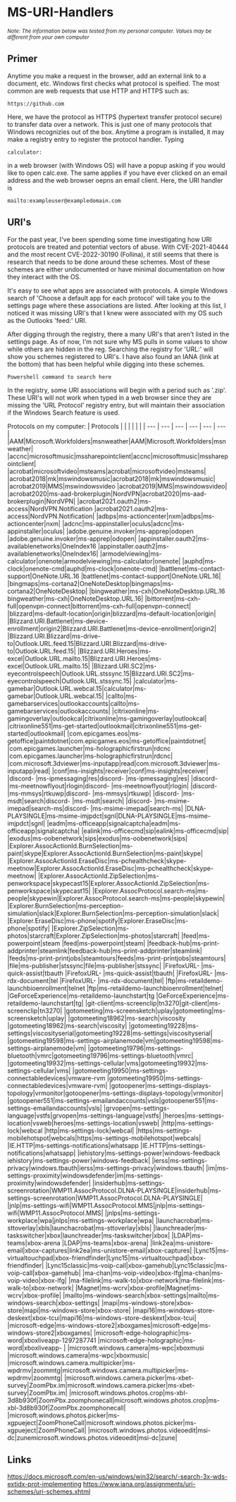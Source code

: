# MS-URI-Handlers
*<sub>Note: The information below was tested from my personal computer. Values may be different from your own computer</sub>*

## Primer
Anytime you make a request in the browser, add an external link to a document, etc. Windows first checks what protocol is speified. The most common are web requests that use HTTP and HTTPS such as:
```
https://github.com
```
Here, we have the protocol as HTTPS (hypertext transfer protocol secure) to transfer data over a network. This is just one of many protocols that Windows recognizies out of the box. Anytime a program is installed, it may make a registry entry to register the protocol handler. Typing 
```
calculator:
```
in a web browser (with Windows OS) will have a popup asking if you would like to open calc.exe. The same applies if you have ever clicked on an email address and the web browser oepns an email client. Here, the URI handler is 
```
mailto:exampleuser@exampledomain.com
```


## URI's

For the past year, I've been spending some time investigating how URI protocols are treated and potential vectors of abuse. With CVE-2021-40444 and the most recent CVE-2022-30190 (Follina), it still seems that there is research that needs to be done around these schemes. Most of these schemes are either undocumented or have minimal documentation on how they interact with the OS.

It's easy to see what apps are associated with protocols. A simple Windows search of 'Choose a default app for each protocol' will take you to the settings page where these associations are listed. After looking at this list, I noticed it was missing URI's that I knew were associated with my OS such as the Outlooks 'feed:' URI.

After digging through the registry, there a many URI's that aren't listed in the settings page. As of now, I'm not sure why MS pulls in some values to show while others are hidden in the reg. Searching the registry for 'URL:' will show you schemes registered to URI's. I have also found an IANA (link at the bottom) that has been helpful while digging into these schemes.

```
Powershell command to search here
```

In the registry, some URI associations will begin with a period such as '.zip'. These URI's will not work when typed in a web browser since they are missing the 'URL Protocol' registry entry, but will maintain their association if the Windows Search feature is used. 

Protocols on my computer:
| Protocols  |  |  |  |  |  | 
| --- | --- | --- | --- | --- | --- |
|AAM|Microsoft.Workfolders|msnweather|AAM|Microsoft.Workfolders|msnweather|
|accnc|microsoftmusic|mssharepointclient|accnc|microsoftmusic|mssharepointclient|
|acrobat|microsoftvideo|msteams|acrobat|microsoftvideo|msteams|
|acrobat2018|mk|mswindowsmusic|acrobat2018|mk|mswindowsmusic|
|acrobat2019|MMS|mswindowsvideo	|acrobat2019|MMS|mswindowsvideo|
|acrobat2020|ms-aad-brokerplugin|NordVPN|acrobat2020|ms-aad-brokerplugin|NordVPN|
|acrobat2021.oauth2|ms-access|NordVPN.Notification	|acrobat2021.oauth2|ms-access|NordVPN.Notification|
|adbps|ms-actioncenter|nxm|adbps|ms-actioncenter|nxm|
|adcnc|ms-appinstaller|oculus|adcnc|ms-appinstaller|oculus|
|adobe.genuine.invoker|ms-apprep|odopen	|adobe.genuine.invoker|ms-apprep|odopen|
|appinstaller.oauth2|ms-availablenetworks|OneIndex16	|appinstaller.oauth2|ms-availablenetworks|OneIndex16|
|armodelviewing|ms-calculator|onenote|armodelviewing|ms-calculator|onenote|
|auphd|ms-clock|onenote-cmd|auphd|ms-clock|onenote-cmd|
|battlenet|ms-contact-support|OneNote.URL.16	|battlenet|ms-contact-support|OneNote.URL.16|
|bingmaps|ms-cortana2|OneNoteDesktop|bingmaps|ms-cortana2|OneNoteDesktop|
|bingweather|ms-cxh|OneNoteDesktop.URL.16	bingweather|ms-cxh|OneNoteDesktop.URL.16|
|bittorrent|ms-cxh-full|openvpn-connect|bittorrent|ms-cxh-full|openvpn-connect|
|blizzard|ms-default-location|origin|blizzard|ms-default-location|origin|
|Blizzard.URI.Battlenet|ms-device-enrollment|origin2|Blizzard.URI.Battlenet|ms-device-enrollment|origin2|
|Blizzard.URI.Blizzard|ms-drive-to|Outlook.URL.feed.15|Blizzard.URI.Blizzard|ms-drive-to|Outlook.URL.feed.15|
|Blizzard.URI.Heroes|ms-excel|Outlook.URL.mailto.15|Blizzard.URI.Heroes|ms-excel|Outlook.URL.mailto.15|
|Blizzard.URI.SC2|ms-eyecontrolspeech|Outlook.URL.stssync.15|Blizzard.URI.SC2|ms-eyecontrolspeech|Outlook.URL.stssync.15|
|calculator|ms-gamebar|Outlook.URL.webcal.15|calculator|ms-gamebar|Outlook.URL.webcal.15|
|callto|ms-gamebarservices|outlookaccounts|callto|ms-gamebarservices|outlookaccounts|
|citrixonline|ms-gamingoverlay|outlookcal|citrixonline|ms-gamingoverlay|outlookcal|
|citrixonline551|ms-get-started|outlookmail|citrixonline551|ms-get-started|outlookmail|
|com.epicgames.eos|ms-getoffice|paintdotnet|com.epicgames.eos|ms-getoffice|paintdotnet|
|com.epicgames.launcher|ms-holographicfirstrun|rdcnc	|com.epicgames.launcher|ms-holographicfirstrun|rdcnc|
|com.microsoft.3dviewer|ms-inputapp|read|com.microsoft.3dviewer|ms-inputapp|read|
|conf|ms-insights|receiver|conf|ms-insights|receiver|
|discord-<unique ID> |ms-ipmessaging|res|discord-<unique ID> |ms-ipmessaging|res|
|discord-<unique ID> |ms-meetnowflyout|rlogin|discord-<unique ID> |ms-meetnowflyout|rlogin|
|discord-<unique ID> |ms-mmsys|rtkuwp|discord-<unique ID> |ms-mmsys|rtkuwp|
|discord-<unique ID> |ms-msdt|search|discord-<unique ID> |ms-msdt|search|
|discord-<unique ID> |ms-msime-imepad|search-ms|discord-<unique ID> |ms-msime-imepad|search-ms|
|DLNA-PLAYSINGLE|ms-msime-imjpdct|sgnl|DLNA-PLAYSINGLE|ms-msime-imjpdct|sgnl|
|eadm|ms-officeapp|signalcaptcha|eadm|ms-officeapp|signalcaptcha|
|ealink|ms-officecmd|sip|ealink|ms-officecmd|sip|
|exodus|ms-oobenetwork|sips|exodus|ms-oobenetwork|sips|
|Explorer.AssocActionId.BurnSelection|ms-paint|skype|Explorer.AssocActionId.BurnSelection|ms-paint|skype|
|Explorer.AssocActionId.EraseDisc|ms-pchealthcheck|skype-meetnow|Explorer.AssocActionId.EraseDisc|ms-pchealthcheck|skype-meetnow|
|Explorer.AssocActionId.ZipSelection|ms-penworkspace|skypecast15|Explorer.AssocActionId.ZipSelection|ms-penworkspace|skypecast15|
|Explorer.AssocProtocol.search-ms|ms-people|skypewin|Explorer.AssocProtocol.search-ms|ms-people|skypewin|
|Explorer.BurnSelection|ms-perception-simulation|slack|Explorer.BurnSelection|ms-perception-simulation|slack|
|Explorer.EraseDisc|ms-phone|spotify|Explorer.EraseDisc|ms-phone|spotify|
|Explorer.ZipSelection|ms-photos|starcraft|Explorer.ZipSelection|ms-photos|starcraft|
|feed|ms-powerpoint|steam	|feed|ms-powerpoint|steam|
|feedback-hub|ms-print-addprinter|steamlink|feedback-hub|ms-print-addprinter|steamlink|
|feeds|ms-print-printjobs|steamtours|feeds|ms-print-printjobs|steamtours|
|file|ms-publisher|stssync|file|ms-publisher|stssync|
|FirefoxURL-<unique ID> |ms-quick-assist|tbauth	|FirefoxURL-<unique ID> |ms-quick-assist|tbauth|
|FirefoxURL-<unique ID> |ms-rdx-document|tel	|FirefoxURL-<unique ID> |ms-rdx-document|tel|
|ftp|ms-retaildemo-launchbioenrollment|telnet	|ftp|ms-retaildemo-launchbioenrollment|telnet|
|GeForceExperience|ms-retaildemo-launchstart|tg	|GeForceExperience|ms-retaildemo-launchstart|tg|
|git-client|ms-screenclip|tn3270|git-client|ms-screenclip|tn3270|
|gotomeeting|ms-screensketch|uplay|gotomeeting|ms-screensketch|uplay|
|gotomeeting18962|ms-search|viscosity	|gotomeeting18962|ms-search|viscosity|
|gotomeeting19228|ms-settings|viscosityserial|gotomeeting19228|ms-settings|viscosityserial|
|gotomeeting19598|ms-settings-airplanemode|vm|gotomeeting19598|ms-settings-airplanemode|vm|
|gotomeeting19796|ms-settings-bluetooth|vmrc|gotomeeting19796|ms-settings-bluetooth|vmrc|
|gotomeeting19932|ms-settings-cellular|vms|gotomeeting19932|ms-settings-cellular|vms|
|gotomeeting19950|ms-settings-connectabledevices|vmware-rvm	|gotomeeting19950|ms-settings-connectabledevices|vmware-rvm|
|gotoopener|ms-settings-displays-topology|vrmonitor|gotoopener|ms-settings-displays-topology|vrmonitor|
|gotoopener551|ms-settings-emailandaccounts|vsls|gotoopener551|ms-settings-emailandaccounts|vsls|
|grvopen|ms-settings-language|vstfs|grvopen|ms-settings-language|vstfs|
|heroes|ms-settings-location|vsweb|heroes|ms-settings-location|vsweb|
|http|ms-settings-lock|webcal	|http|ms-settings-lock|webcal|
|https|ms-settings-mobilehotspot|webcals|https|ms-settings-mobilehotspot|webcals|
|IE.HTTP|ms-settings-notifications|whatsapp	|IE.HTTP|ms-settings-notifications|whatsapp|
|iehistory|ms-settings-power|windows-feedback	iehistory|ms-settings-power|windows-feedback|
|ierss|ms-settings-privacy|windows.tbauth|ierss|ms-settings-privacy|windows.tbauth|
|im|ms-settings-proximity|windowsdefender|im|ms-settings-proximity|windowsdefender|
|insiderhub|ms-settings-screenrotation|WMP11.AssocProtocol.DLNA-PLAYSINGLE|insiderhub|ms-settings-screenrotation|WMP11.AssocProtocol.DLNA-PLAYSINGLE|
|jnlp|ms-settings-wifi|WMP11.AssocProtocol.MMS|jnlp|ms-settings-wifi|WMP11.AssocProtocol.MMS|
|jnlps|ms-settings-workplace|wpa|jnlps|ms-settings-workplace|wpa|
|launchacrobat|ms-sttoverlay|xbls|launchacrobat|ms-sttoverlay|xbls|
|launchreader|ms-taskswitcher|xbox|launchreader|ms-taskswitcher|xbox|
|LDAP|ms-teams|xbox-arena	|LDAP|ms-teams|xbox-arena|
|link2ea|ms-unistore-email|xbox-captures|link2ea|ms-unistore-email|xbox-captures|
|Lync15|ms-virtualtouchpad|xbox-friendfinder|Lync15|ms-virtualtouchpad|xbox-friendfinder|
|Lync15classic|ms-voip-call|xbox-gamehub|Lync15classic|ms-voip-call|xbox-gamehub|
|ma-chan|ms-voip-video|xbox-lfg|ma-chan|ms-voip-video|xbox-lfg|
|ma-filelink|ms-walk-to|xbox-network|ma-filelink|ms-walk-to|xbox-network|
|Magnet|ms-wcrv|xbox-profile|Magnet|ms-wcrv|xbox-profile|
|mailto|ms-windows-search|xbox-settings|mailto|ms-windows-search|xbox-settings|
|mapi|ms-windows-store|xbox-store|mapi|ms-windows-store|xbox-store|
|mapi16|ms-windows-store-deskext|xbox-tcui|mapi16|ms-windows-store-deskext|xbox-tcui|
|microsoft-edge|ms-windows-store2|xboxgames|microsoft-edge|ms-windows-store2|xboxgames|
|microsoft-edge-holographic|ms-word|xboxliveapp-1297287741	|microsoft-edge-holographic|ms-word|xboxliveapp-<unique ID> |
|microsoft.windows.camera|ms-wpc|xboxmusi	|microsoft.windows.camera|ms-wpc|xboxmusic|
|microsoft.windows.camera.multipicker|ms-wpdrmv|zoommtg|microsoft.windows.camera.multipicker|ms-wpdrmv|zoommtg|
|microsoft.windows.camera.picker|ms-xbet-survey|ZoomPbx.im|microsoft.windows.camera.picker|ms-xbet-survey|ZoomPbx.im|
|microsoft.windows.photos.crop|ms-xbl-3d8b930f|ZoomPbx.zoomphonecall|microsoft.windows.photos.crop|ms-xbl-3d8b930f|ZoomPbx.zoomphonecall|
|microsoft.windows.photos.picker|ms-xgpueject|ZoomPhoneCall|microsoft.windows.photos.picker|ms-xgpueject|ZoomPhoneCall|
|microsoft.windows.photos.videoedit|msi-dc|zunemicrosoft.windows.photos.videoedit|msi-dc|zune|



## Links
https://docs.microsoft.com/en-us/windows/win32/search/-search-3x-wds-extidx-prot-implementing
https://www.iana.org/assignments/uri-schemes/uri-schemes.xhtml
